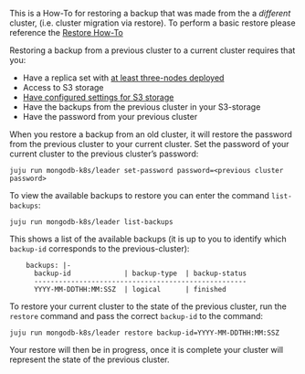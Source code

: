 This is a How-To for restoring a backup that was made from the a *different* cluster, (i.e. cluster migration via restore). To perform a basic restore please reference the [Restore How-To](/t/charmed-mongodb-k8s-how-to-restore-a-backup/11694)

Restoring a backup from a previous cluster to a current cluster requires that you:
- Have a replica set with [at least three-nodes deployed](/t/charmed-mongodb-tutorial-managing-units/8620)
- Access to S3 storage
- [Have configured settings for S3 storage](/t/charmed-mongodb-k8s-tutorial-managing-your-units/10611)
- Have the backups from the previous cluster in your S3-storage
- Have the password from your previous cluster

When you restore a backup from an old cluster, it will restore the password from the previous cluster to your current cluster. Set the password of your current cluster to the previous cluster’s password:
```shell
juju run mongodb-k8s/leader set-password password=<previous cluster password>
```

To view the available backups to restore you can enter the command `list-backups`: 
```shell
juju run mongodb-k8s/leader list-backups
```

This shows a list of the available backups (it is up to you to identify which `backup-id` corresponds to the previous-cluster):
```shell
    backups: |-
      backup-id             | backup-type  | backup-status
      ----------------------------------------------------
      YYYY-MM-DDTHH:MM:SSZ  | logical      | finished
```

To restore your current cluster to the state of the previous cluster, run the `restore` command and pass the correct `backup-id` to the command:
 ```shell
juju run mongodb-k8s/leader restore backup-id=YYYY-MM-DDTHH:MM:SSZ
```

Your restore will then be in progress, once it is complete your cluster will represent the state of the previous cluster.